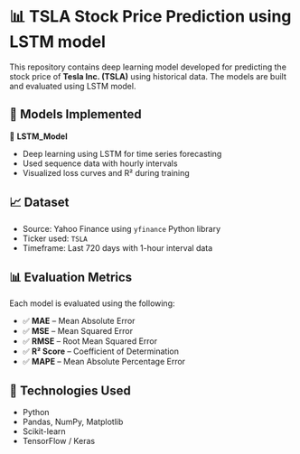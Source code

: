# 📊 TSLA Stock Price Prediction using LSTM model

This repository contains deep learning model developed for predicting the stock price of **Tesla Inc. (TSLA)** using historical data. The models are built and evaluated using LSTM model.
## 🧠 Models Implemented

📁 **LSTM_Model**
- Deep learning using LSTM for time series forecasting
- Used sequence data with hourly intervals
- Visualized loss curves and R² during training

## 📈 Dataset

- Source: Yahoo Finance using `yfinance` Python library
- Ticker used: `TSLA`
- Timeframe: Last 720 days with 1-hour interval data

## 📊 Evaluation Metrics

Each model is evaluated using the following:
- ✅ **MAE** – Mean Absolute Error
- ✅ **MSE** – Mean Squared Error
- ✅ **RMSE** – Root Mean Squared Error
- ✅ **R² Score** – Coefficient of Determination
- ✅ **MAPE** – Mean Absolute Percentage Error

## 🔧 Technologies Used

- Python
- Pandas, NumPy, Matplotlib
- Scikit-learn
- TensorFlow / Keras

